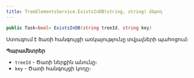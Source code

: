 ```yaml
---
title: TreeElementsService.ExistsInDB(string, string) մեթոդ
---
```


```c#
public Task<bool> ExistsInDB(string treeId, string key)
```

Ստուգում է ծառի հանգույցի առկայությունը տվյալների պահոցում։

**Պարամետրեր**

* `treeId` - Ծառի ներքին անունը։
* `key` - Ծառի հանգույցի կոդը։

